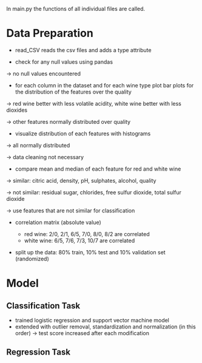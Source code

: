 In main.py the functions of all individual files are called.

#  Data Preparation
- read_CSV reads the csv files and adds a type attribute

- check for any null values using pandas 

-> no null values encountered

- for each column in the dataset and for each wine type plot bar plots for the distribution of the features over the quality

-> red wine better with less volatile acidity, white wine better with less dioxides

-> other features normally distributed over quality

- visualize distribution of each features with histograms

-> all normally distributed

-> data cleaning not necessary

- compare mean and median of each feature for red and white wine

-> similar: citric acid, density, pH, sulphates, alcohol, quality

-> not similar: residual sugar, chlorides, free sulfur dioxide, total sulfur dioxide

-> use features that are not similar for classification

- correlation matrix (absolute value)
    - red wine: 2/0, 2/1, 6/5, 7/0, 8/0, 8/2 are correlated
    - white wine: 6/5, 7/6, 7/3, 10/7 are correlated

- split up the data: 80% train, 10% test and 10% validation set (randomized)

# Model
## Classification Task
- trained logistic regression and support vector machine model
- extended with outlier removal, standardization and normalization (in this order)
-> test score increased after each modification

## Regression Task
